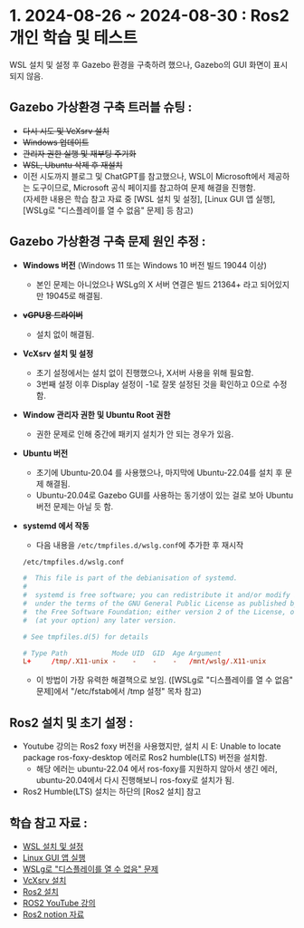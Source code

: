 # 1. 2024-08-26 ~ 2024-08-30 : Ros2 개인 학습 및 테스트

WSL 설치 및 설정 후 Gazebo 환경을 구축하려 했으나, Gazebo의 GUI 화면이 표시되지 않음.

## Gazebo 가상환경 구축 트러블 슈팅 :
- ~~다시 시도 및 VcXsrv 설치~~
- ~~Windows 업데이트~~
- ~~관리자 권한 실행 및 재부팅 주기화~~
- ~~WSL, Ubuntu 삭제 후 재설치~~
- 이전 시도까지 블로그 및 ChatGPT를 참고했으나, WSL이 Microsoft에서 제공하는 도구이므로, Microsoft 공식 페이지를 참고하여 문제 해결을 진행함.  
(자세한 내용은 학습 참고 자료 중 [WSL 설치 및 설정], [Linux GUI 앱 실행], [WSLg로 "디스플레이를 열 수 없음" 문제] 등 참고)

## Gazebo 가상환경 구축 문제 원인 추정 :
- **Windows 버전** (Windows 11 또는 Windows 10 버전 빌드 19044 이상)
    - 본인 문제는 아니었으나 WSLg의 X 서버 연결은 빌드 21364+ 라고 되어있지만 19045로 해결됨.
- ~~**vGPU용 드라이버**~~
    - 설치 없이 해결됨.
- **VcXsrv 설치 및 설정**
    - 초기 설정에서는 설치 없이 진행했으나, X서버 사용을 위해 필요함.
    - 3번째 설정 이후 Display 설정이 -1로 잘못 설정된 것을 확인하고 0으로 수정함.
- **Window 관리자 권한 및 Ubuntu Root 권한**
    - 권한 문제로 인해 중간에 패키지 설치가 안 되는 경우가 있음.
- **Ubuntu 버전**
    - 초기에 Ubuntu-20.04 를 사용했으나, 마지막에 Ubuntu-22.04를 설치 후 문제 해결됨.
    - Ubuntu-20.04로 Gazebo GUI를 사용하는 동기생이 있는 걸로 보아 Ubuntu 버전 문제는 아닐 듯 함.
- **systemd 에서 작동**
    - 다음 내용을 `/etc/tmpfiles.d/wslg.conf`에 추가한 후 재시작
    ```bash
    /etc/tmpfiles.d/wslg.conf
    ```

    ```conf
    #  This file is part of the debianisation of systemd.
    #
    #  systemd is free software; you can redistribute it and/or modify it
    #  under the terms of the GNU General Public License as published by
    #  the Free Software Foundation; either version 2 of the License, or
    #  (at your option) any later version.

    # See tmpfiles.d(5) for details

    # Type Path           Mode UID  GID  Age Argument
    L+     /tmp/.X11-unix -    -    -    -   /mnt/wslg/.X11-unix
    ```

    - 이 방법이 가장 유력한 해결책으로 보임.
    ([WSLg로 "디스플레이를 열 수 없음" 문제]에서 "/etc/fstab에서 /tmp 설정" 목차 참고)

## Ros2 설치 및 초기 설정 :
- Youtube 강의는 Ros2 foxy 버전을 사용했지만, 설치 시 E: Unable to locate package ros-foxy-desktop 에러로 Ros2 humble(LTS) 버전을 설치함.
    - 해당 에러는 ubuntu-22.04 에서 ros-foxy를 지원하지 않아서 생긴 에러, ubuntu-20.04에서 다시 진행해보니 ros-foxy로 설치가 됨.
- Ros2 Humble(LTS) 설치는 하단의 [Ros2 설치] 참고

## 학습 참고 자료 : 
- [WSL 설치 및 설정](https://learn.microsoft.com/ko-kr/windows/wsl/install)
- [Linux GUI 앱 실행](https://learn.microsoft.com/ko-kr/windows/wsl/tutorials/gui-apps)
- [WSLg로 "디스플레이를 열 수 없음" 문제](https://github.com/microsoft/wslg/wiki/Diagnosing-%22cannot-open-display%22-type-issues-with-WSLg)
- [VcXsrv 설치](https://sourceforge.net/projects/vcxsrv/)
- [Ros2 설치](https://docs.ros.org/en/humble/Installation/Alternatives.html)
- [ROS2 YouTube 강의](https://www.youtube.com/watch?v=X9uYIumhU8E&t=1s)
- [Ros2 notion 자료](https://puzzling-cashew-c4c.notion.site/ROS-2-for-G-Camp-6f86b29e997e445badb69cc0af825a71)
